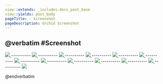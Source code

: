 ```yaml
---
view::extends: _includes.docs_post_base
view::yields: post_body
pageTitle: - Screenshot
pageDescription: Orchid Screenshot
---
```

@verbatim
#Screenshot
----------


<a href="/assets/img/screen/1.png" target="blank">
    <img src="/assets/img/screen/1.png" class="img-responsive">
</a>
----------
<a href="/assets/img/screen/2.png" target="blank">
    <img src="/assets/img/screen/2.png" class="img-responsive">
</a>
----------
<a href="/assets/img/screen/3.png" target="blank">
    <img src="/assets/img/screen/3.png" class="img-responsive">
</a>
----------
<a href="/assets/img/screen/4.png" target="blank">
    <img src="/assets/img/screen/4.png" class="img-responsive">
</a>
----------
<a href="/assets/img/screen/5.png" target="blank">
    <img src="/assets/img/screen/5.png" class="img-responsive">
</a>
----------
<a href="/assets/img/screen/6.png" target="blank">
    <img src="/assets/img/screen/6.png" class="img-responsive">
</a>
----------
<a href="/assets/img/screen/7.png" target="blank">
    <img src="/assets/img/screen/7.png" class="img-responsive">
</a>
----------
<a href="/assets/img/screen/8.png" target="blank">
    <img src="/assets/img/screen/8.png" class="img-responsive">
</a>
----------
<a href="/assets/img/screen/9.png" target="blank">
    <img src="/assets/img/screen/9.png" class="img-responsive">
</a>
----------
<a href="/assets/img/screen/10.png" target="blank">
    <img src="/assets/img/screen/10.png" class="img-responsive">
</a>
----------
<a href="/assets/img/screen/11.png" target="blank">
    <img src="/assets/img/screen/11.png" class="img-responsive">
</a>
----------
<a href="/assets/img/screen/12.png" target="blank">
    <img src="/assets/img/screen/12.png" class="img-responsive">
</a>
----------
<a href="/assets/img/screen/13.png" target="blank">
    <img src="/assets/img/screen/13.png" class="img-responsive">
</a>


@endverbatim
